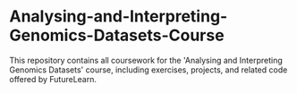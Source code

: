 # Analysing-and-Interpreting-Genomics-Datasets-Course
This repository contains all coursework for the 'Analysing and Interpreting Genomics Datasets' course, including exercises, projects, and related code offered by FutureLearn.
